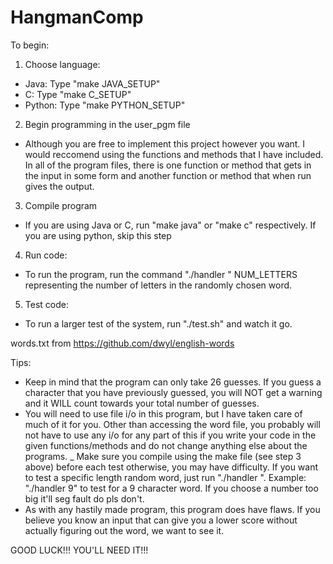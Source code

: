 # HangmanComp

To begin:
1. Choose language:
 - Java: Type "make JAVA_SETUP"
 - C: Type "make C_SETUP"
 - Python: Type "make PYTHON_SETUP"

2. Begin programming in the user_pgm file
 - Although you are free to implement this project however you want. I would reccomend using the functions and methods that I have included. In all of the program files, there is one function or method that gets in the input in some form and another function or method that when run gives the output.

3. Compile program
 - If you are using Java or C, run "make java" or "make c" respectively. If you are using python, skip this step

4. Run code:
 - To run the program, run the command "./handler <NUM LETTERS>" NUM_LETTERS representing the number of letters in the randomly chosen word.

5. Test code:
 - To run a larger test of the system, run "./test.sh" and watch it go.

words.txt from https://github.com/dwyl/english-words

Tips:
 - Keep in mind that the program can only take 26 guesses. If you guess a character that you have previously guessed, you will NOT get a warning and it WILL count towards your total number of guesses.
 - You will need to use file i/o in this program, but I have taken care of much of it for you. Other than accessing the word file, you probably will not have to use any i/o for any part of this if you write your code in the given functions/methods and do not change anything else about the programs.
 _ Make sure you compile using the make file (see step 3 above) before each test otherwise, you may have difficulty. If you want to test a specific length random word, just run "./handler <NUMBER>". Example: "./handler 9" to test for a 9 character word. If you choose a number too big it'll seg fault do pls don't.
 - As with any hastily made program, this program does have flaws. If you believe you know an input that can give you a lower score without actually figuring out the word, we want to see it.

GOOD LUCK!!! YOU'LL NEED IT!!!